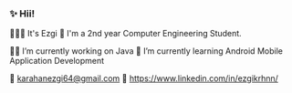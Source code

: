 ###  ✨ Hii!



 🙋🏻‍♀️ It's Ezgi 
 💜 I'm a 2nd year Computer Engineering Student.

 💅🏻 I’m currently working on Java 
 🍓 I’m currently learning Android Mobile Application Development

 📩 karahanezgi64@gmail.com
 💎 https://www.linkedin.com/in/ezgikrhnn/

 

